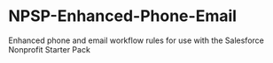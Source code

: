 # NPSP-Enhanced-Phone-Email
Enhanced phone and email workflow rules for use with the Salesforce Nonprofit Starter Pack
